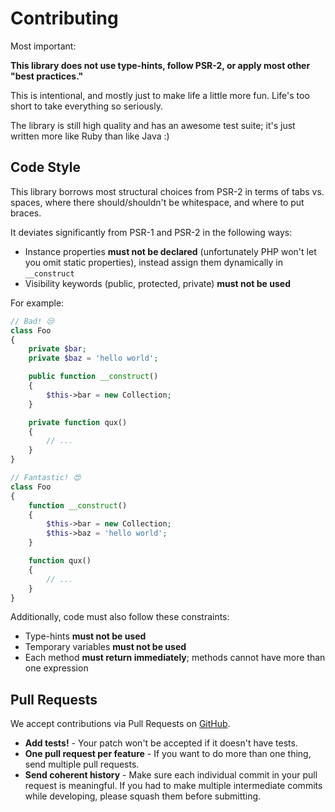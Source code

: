 # Contributing

Most important:

**This library does not use type-hints, follow PSR-2, or apply most other "best practices."**

This is intentional, and mostly just to make life a little more fun. Life's too short to take everything so seriously.

The library is still high quality and has an awesome test suite; it's just written more like Ruby than like Java :)

## Code Style

This library borrows most structural choices from PSR-2 in terms of tabs vs. spaces, where there should/shouldn't be whitespace, and where to put braces.

It deviates significantly from PSR-1 and PSR-2 in the following ways:

- Instance properties **must not be declared** (unfortunately PHP won't let you omit static properties), instead assign them dynamically in `__construct`
- Visibility keywords (public, protected, private) **must not be used**

For example:

```php
// Bad! 😒
class Foo
{
    private $bar;
    private $baz = 'hello world';

    public function __construct()
    {
        $this->bar = new Collection;
    }

    private function qux()
    {
        // ...
    }
}

// Fantastic! 😍
class Foo
{
    function __construct()
    {
        $this->bar = new Collection;
        $this->baz = 'hello world';
    }

    function qux()
    {
        // ...
    }
}
```

Additionally, code must also follow these constraints:

- Type-hints **must not be used**
- Temporary variables **must not be used**
- Each method **must return immediately**; methods cannot have more than one expression

## Pull Requests

We accept contributions via Pull Requests on [GitHub](https://github.com/reactmay/zttp).

- **Add tests!** - Your patch won't be accepted if it doesn't have tests.
- **One pull request per feature** - If you want to do more than one thing, send multiple pull requests.
- **Send coherent history** - Make sure each individual commit in your pull request is meaningful. If you had to make multiple intermediate commits while developing, please squash them before submitting.
